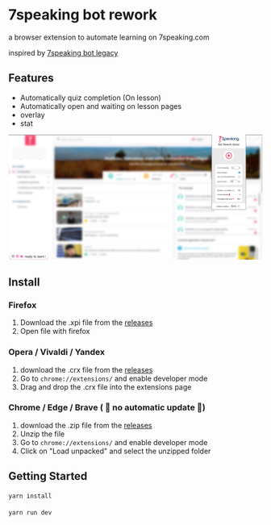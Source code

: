 # 7speaking bot rework

a browser extension to automate learning on 7speaking.com

inspired by [7speaking bot legacy](https://github.com/Dixel1/7speaking-bot-legacy)

## Features
- Automatically quiz completion (On lesson)
- Automatically open and waiting on lesson pages
- overlay
- stat

![overlay on the website](./docs/assets/exemple.jpg)

## Install
### Firefox
1. Download the .xpi file from the [releases](https://github.com/orkeilius/7speaking-bot-rework/releases/)
2. Open file with firefox

### Opera / Vivaldi / Yandex
1. download the .crx file from the [releases](https://github.com/orkeilius/7speaking-bot-rework/releases/)
2. Go to `chrome://extensions/` and enable developer mode
3. Drag and drop the .crx file into the extensions page

### Chrome / Edge / Brave ( 🚨 no automatic update 🚨)
1. download the .zip file from the [releases](https://github.com/orkeilius/7speaking-bot-rework/releases/)
2. Unzip the file
3. Go to `chrome://extensions/` and enable developer mode
4. Click on "Load unpacked" and select the unzipped folder

## Getting Started

```bash
yarn install

yarn run dev
```
